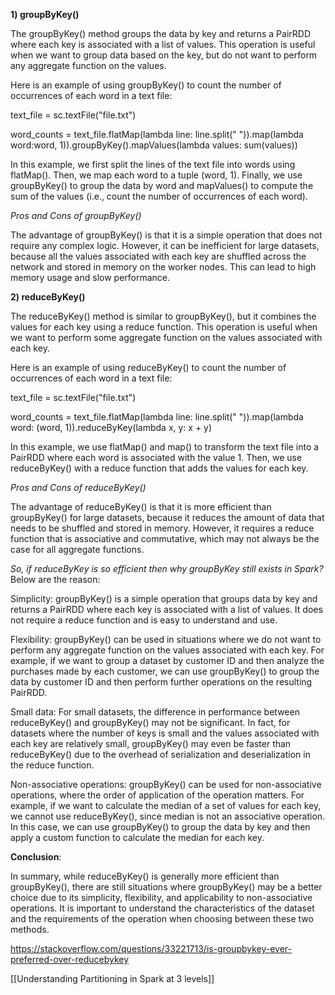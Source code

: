 **1) groupByKey()**

The groupByKey() method groups the data by key and returns a PairRDD where each key is associated with a list of values. This operation is useful when we want to group data based on the key, but do not want to perform any aggregate function on the values.

Here is an example of using groupByKey() to count the number of occurrences of each word in a text file:

text_file = sc.textFile("file.txt")

word_counts = text_file.flatMap(lambda line: line.split(" ")).map(lambda word:word, 1)).groupByKey().mapValues(lambda values: sum(values))

In this example, we first split the lines of the text file into words using flatMap(). Then, we map each word to a tuple (word, 1). Finally, we use groupByKey() to group the data by word and mapValues() to compute the sum of the values (i.e., count the number of occurrences of each word).

_Pros and Cons of groupByKey()_

The advantage of groupByKey() is that it is a simple operation that does not require any complex logic. However, it can be inefficient for large datasets, because all the values associated with each key are shuffled across the network and stored in memory on the worker nodes. This can lead to high memory usage and slow performance.

**2) reduceByKey()**

The reduceByKey() method is similar to groupByKey(), but it combines the values for each key using a reduce function. This operation is useful when we want to perform some aggregate function on the values associated with each key.

Here is an example of using reduceByKey() to count the number of occurrences of each word in a text file:

text_file = sc.textFile("file.txt")

word_counts = text_file.flatMap(lambda line: line.split(" ")).map(lambda word: (word, 1)).reduceByKey(lambda x, y: x + y)

In this example, we use flatMap() and map() to transform the text file into a PairRDD where each word is associated with the value 1. Then, we use reduceByKey() with a reduce function that adds the values for each key.

_Pros and Cons of reduceByKey()_

The advantage of reduceByKey() is that it is more efficient than groupByKey() for large datasets, because it reduces the amount of data that needs to be shuffled and stored in memory. However, it requires a reduce function that is associative and commutative, which may not always be the case for all aggregate functions.

_So, if reduceByKey is so efficient then why groupByKey still exists in Spark?_ Below are the reason:

Simplicity: groupByKey() is a simple operation that groups data by key and returns a PairRDD where each key is associated with a list of values. It does not require a reduce function and is easy to understand and use.

Flexibility: groupByKey() can be used in situations where we do not want to perform any aggregate function on the values associated with each key. For example, if we want to group a dataset by customer ID and then analyze the purchases made by each customer, we can use groupByKey() to group the data by customer ID and then perform further operations on the resulting PairRDD.

Small data: For small datasets, the difference in performance between reduceByKey() and groupByKey() may not be significant. In fact, for datasets where the number of keys is small and the values associated with each key are relatively small, groupByKey() may even be faster than reduceByKey() due to the overhead of serialization and deserialization in the reduce function.

Non-associative operations: groupByKey() can be used for non-associative operations, where the order of application of the operation matters. For example, if we want to calculate the median of a set of values for each key, we cannot use reduceByKey(), since median is not an associative operation. In this case, we can use groupByKey() to group the data by key and then apply a custom function to calculate the median for each key.

**Conclusion**:

In summary, while reduceByKey() is generally more efficient than groupByKey(), there are still situations where groupByKey() may be a better choice due to its simplicity, flexibility, and applicability to non-associative operations. It is important to understand the characteristics of the dataset and the requirements of the operation when choosing between these two methods.

https://stackoverflow.com/questions/33221713/is-groupbykey-ever-preferred-over-reducebykey

[[Understanding Partitioning in Spark at 3 levels]]